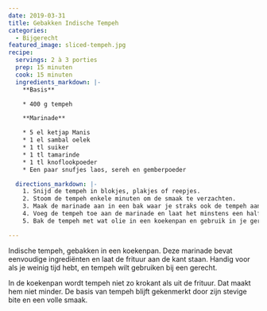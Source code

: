 ```yaml
---
date: 2019-03-31
title: Gebakken Indische Tempeh
categories:
  - Bijgerecht
featured_image: sliced-tempeh.jpg
recipe:
  servings: 2 à 3 porties
  prep: 15 minuten
  cook: 15 minuten
  ingredients_markdown: |-
    **Basis**

    * 400 g tempeh

    **Marinade**

    * 5 el ketjap Manis
    * 1 el sambal oelek
    * 1 tl suiker
    * 1 tl tamarinde
    * 1 tl knoflookpoeder
    * Een paar snufjes laos, sereh en gemberpoeder

  directions_markdown: |-
    1. Snijd de tempeh in blokjes, plakjes of reepjes.
    2. Stoom de tempeh enkele minuten om de smaak te verzachten.
    3. Maak de marinade aan in een bak waar je straks ook de tempeh aan kunt toevoegen. Roer goed door.
    4. Voeg de tempeh toe aan de marinade en laat het minstens een half uur intrekken.
    5. Bak de tempeh met wat olie in een koekenpan en gebruik in je gerechten.

---
```

Indische tempeh, gebakken in een koekenpan. Deze marinade bevat eenvoudige ingrediënten en laat de frituur aan de kant staan. Handig voor als je weinig tijd hebt, en tempeh wilt gebruiken bij een gerecht.

In de koekenpan wordt tempeh niet zo krokant als uit de frituur. Dat maakt hem niet minder. De basis van tempeh blijft gekenmerkt door zijn stevige bite en een volle smaak.
